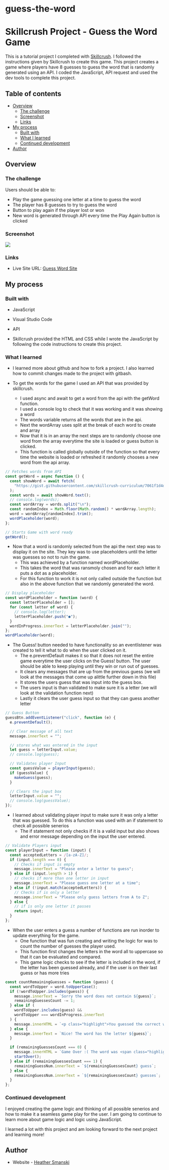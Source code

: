 # guess-the-word

# Skillcrush Project - Guess the Word Game

This is a tutorial project I completed with [Skillcrush](https://skillcrush.com/). I followed the instructions given by Skillcrush to create this game. This project creates a game where players have 8 guesses to guess the word that is randomly generated using an API. I coded the JavaScript, API request and used the dev tools to complete this project.

## Table of contents

- [Overview](#overview)
  - [The challenge](#the-challenge)
  - [Screenshot](#screenshot)
  - [Links](#links)
- [My process](#my-process)
  - [Built with](#built-with)
  - [What I learned](#what-i-learned)
  - [Continued development](#continued-development)
- [Author](#author)

## Overview

### The challenge

Users should be able to:

- Play the game guessing one letter at a time to guess the word
- The player has 8 guesses to try to guess the word
- Button to play again if the player lost or won
- New word is generated through API every time the Play Again button is clicked

### Screenshot

![](./guess-word-api.png)

### Links

- Live Site URL: [Guess Word Site](https://heathersmanski.com/guess-word-site/)

## My process

### Built with

- JavaScript
- Visual Studio Code
- API

- Skillcrush provided the HTML and CSS while I wrote the JavaScript by following the code instructions to create this project.

### What I learned

- I learned more about github and how to fork a project. I also learned how to commit changes made to the project with gitbash.

- To get the words for the game I used an API that was provided by skillcrush.
  - I used async and await to get a word from the api with the getWord function.
  - I used a console log to check that it was working and it was showing a word
  - The words variable returns all the words that are in the api.
  - Next the wordArray uses split at the break of each word to create and array
  - Now that it is in an array the next steps are to randomly choose one word from the array everytime the site is loaded or guess button is clicked.
  - This function is called globally outside of the function so that every time the website is loaded or refreshed it randomly chooses a new word from the api array.

```js
// Fetches words from API
const getWord = async function () {
  const showWord = await fetch(
    "https://gist.githubusercontent.com/skillcrush-curriculum/7061f1d4d3d5bfe47efbfbcfe42bf57e/raw/5ffc447694486e7dea686f34a6c085ae371b43fe/words.txt"
  );
  const words = await showWord.text();
  // console.log(words);
  const wordArray = words.split("\n");
  const randomIndex = Math.floor(Math.random() * wordArray.length);
  word = wordArray[randomIndex].trim();
  wordPlaceholder(word);
};

// Starts Game with word ready
getWord();
```

- Now that a word is randomly selected from the api the next step was to display it on the site. They key was to use placeholders until the letter was guesses so not to ruin the game.
  - This was achieved by a function named wordPlaceholder.
  - This takes the word that was ransmoly chosen and for each letter it puts a dot as a placeholder.
  - For this function to work it is not only called outside the function but also in the above function that we randomly generated the word.

```js
// Display placeholder
const wordPlaceholder = function (word) {
  const letterPlaceholder = [];
  for (const letter of word) {
    // console.log(letter);
    letterPlaceholder.push("●");
  }
  wordInProgress.innerText = letterPlaceholder.join("");
};
wordPlaceholder(word);
```

- The Guess! button needed to have functionality so an eventlistener was created to tell it what to do when the user clicked on it.
  - The e.preventDefault makes it so that it does not reset the entire game everytime the user clicks on the Guess! button. The user should be able to keep playing until they win or run out of guesses.
  - It clears any messages that are up from the previous guess (we will look at the messages that come up alittle further down in this file)
  - It stores the users guess that was input into the guess box.
  - The users input is than validated to make sure it is a letter (we will look at the validation function next)
  - Lastly it clears the user guess input so that they can guess another letter

```js
// Guess Button
guessBtn.addEventListener("click", function (e) {
  e.preventDefault();

  // Clear message of all text
  message.innerText = "";

  // stores what was entered in the input
  let guess = letterInput.value;
  // console.log(guess);

  // Validates player Input
  const guessValue = playerInput(guess);
  if (guessValue) {
    makeGuess(guess);
  }

  // Clears the input box
  letterInput.value = "";
  // console.log(guessValue);
});
```

- I learned about validating player input to make sure it was only a letter that was guessed. To do this a function was used with an if statement to check all possible senerios
  - The if statement not only checks if it is a valid input but also shows and error message depending on the input the user entered.

```js
// Validate Players input
const playerInput = function (input) {
  const acceptedLetters = /[a-zA-Z]/;
  if (input.length === 0) {
    // Checks if input is empty
    message.innerText = "Please enter a letter to guess";
  } else if (input.length > 1) {
    // checks if more than one letter in input
    message.innerText = "Please guess one letter at a time";
  } else if (!input.match(acceptedLetters)) {
    // Checks if is only a letter
    message.innerText = "Please only guess letters from A to Z";
  } else {
    // if is only one letter it passes
    return input;
  }
};
```

- When the user enters a guess a number of functions are run inorder to update everything for the game.
  - One function that was fun creating and writing the logic for was to count the number of guesses the player used.
  - This function first changes the letters in the word all to uppercase so that it can be evaluated and compared.
  - This game logic checks to see if the letter is included in the word, if the letter has been guessed already, and if the user is on their last guess or has more tries

```js
const countRemainingGuesses = function (guess) {
  const wordToUpper = word.toUpperCase();
  if (!wordToUpper.includes(guess)) {
    message.innerText = `Sorry the word does not contain ${guess}`;
    remainingGuessesCount -= 1;
  } else if (
    wordToUpper.includes(guess) &&
    wordToUpper === wordInProgress.innerText
  ) {
    message.innerHTML = `<p class="highlight">You guessed the correct word! Congrats!</p>`;
  } else {
    message.innerText = `Nice! The word has the letter ${guess}`;
  }

  if (remainingGuessesCount === 0) {
    message.innerHTML = `Game Over :( The word was <span class="highlight">${word}</span>.`;
    startOver();
  } else if (remainingGuessesCount === 1) {
    remainingGuessNum.innerText = `${remainingGuessesCount} guess`;
  } else {
    remainingGuessNum.innerText = `${remainingGuessesCount} guesses`;
  }
};
```

### Continued development

I enjoyed creating the game logic and thinking of all possible senerios and how to make it a seamless game play for the user. I am going to continue to learn more about game logic and logic using JavaScript.

I learned a lot with this project and am looking forward to the next project and learning more!

## Author

- Website - [Heather Smanski](https://heathersmanski.com/)
